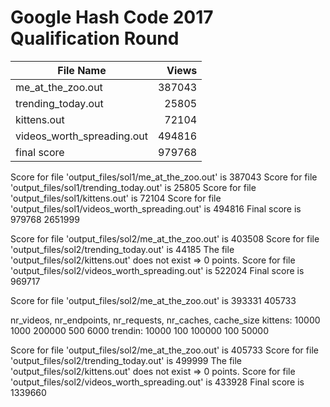 # Google Hash Code 2017 Qualification Round

| File Name                        | Views   |
|----------------------------------|--------:|
| me_at_the_zoo.out               | 387043  |
| trending_today.out              | 25805   |
| kittens.out                     | 72104   |
| videos_worth_spreading.out      | 494816  |
| final score                     | 979768  |




Score for file 'output_files/sol1/me_at_the_zoo.out' is 387043
Score for file 'output_files/sol1/trending_today.out' is 25805
Score for file 'output_files/sol1/kittens.out' is 72104
Score for file 'output_files/sol1/videos_worth_spreading.out' is 494816
Final score is 979768
              2651999


Score for file 'output_files/sol2/me_at_the_zoo.out' is 403508
Score for file 'output_files/sol2/trending_today.out' is 44185
The file 'output_files/sol2/kittens.out' does not exist => 0 points.
Score for file 'output_files/sol2/videos_worth_spreading.out' is 522024
Final score is 969717

Score for file 'output_files/sol2/me_at_the_zoo.out' is 393331
                                                        405733


nr_videos, nr_endpoints, nr_requests, nr_caches, cache_size
kittens: 10000 1000 200000 500 6000
trendin: 10000 100 100000 100 50000


Score for file 'output_files/sol2/me_at_the_zoo.out' is 405733
Score for file 'output_files/sol2/trending_today.out' is 499999
The file 'output_files/sol2/kittens.out' does not exist => 0 points.
Score for file 'output_files/sol2/videos_worth_spreading.out' is 433928
Final score is 1339660
